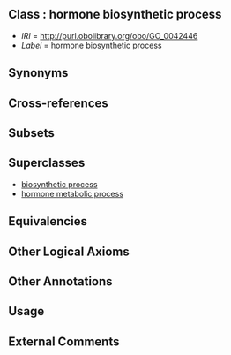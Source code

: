 
## Class : hormone biosynthetic process

 * *IRI* = http://purl.obolibrary.org/obo/GO_0042446
 * *Label* = hormone biosynthetic process

## Synonyms


## Cross-references


## Subsets


## Superclasses

 * [biosynthetic process](../../GO/58/GO_0009058.md)
 * [hormone metabolic process](../../GO/45/GO_0042445.md)

## Equivalencies


## Other Logical Axioms


## Other Annotations


## Usage


## External Comments

